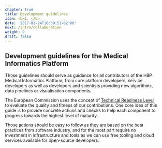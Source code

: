 ```yaml
---
chapter: true
title: Development guidelines
icon: <b>1. </b>
date: '2017-03-24T16:30:51+02:00'
next: /intro/collaboration
weight: 0
draft: false
---
```


## Development guidelines for the Medical Informatics Platform

Those guidelines should serve as guidance for all contributors of the HBP Medical Informatics Platform,
from core platform developers, service developers as well as developers and scientists providing
new algorithms, data pipelines or visualisation components.

The European Commission uses the concept of [Technical Readiness Level](../maturity/trls) to evaluate the
quality and fitness of our contributions. One core idea of this guide is to provide concrete actions and
checks to help each component to progress towards the highest level of maturity.

Those actions should be easy to follow as they are based on the best practices from software industry,
and for the most part require no investment in infrastructure and tools as we can use
free tooling and cloud services available for open-source developers.
